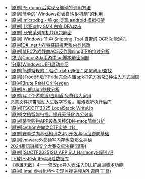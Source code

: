 + [[原创]PE dump 后实现反编译的通用方法](https://bbs.kanxue.com/thread-284958.htm)
+ [[原创]简单的"Windows页表自映射机制"的利用](https://bbs.kanxue.com/thread-285332.htm)
+ [[原创] microdbg - 纯 go 实现 android 模拟框架](https://bbs.kanxue.com/thread-285377.htm)
+ [[原创] 比亚迪hy SM4 白盒 DFA攻击](https://bbs.kanxue.com/thread-285313.htm)
+ [[原创]  长安系列车机OTA包解密](https://bbs.kanxue.com/thread-285256.htm)
+ [[原创] Windows 11 中 Snipping Tool 自带的 OCR 功能逆向](https://bbs.kanxue.com/thread-285371.htm)
+ [[原创]C# .net内存特征码搜索和内存修改](https://bbs.kanxue.com/thread-285288.htm)
+ [[原创]某PC游戏残血ACE反作弊ring3下的绕过分析](https://bbs.kanxue.com/thread-284667.htm)
+ [[求助]Cocos2dx手游中lua脚本解密问题](https://bbs.kanxue.com/thread-285344.htm)
+ [[分享]WindowsUEFI启动介绍](https://bbs.kanxue.com/thread-285378.htm)
+ [[原创]简述常规的 " 驱动 .data 通信 " 如何利用/查找](https://bbs.kanxue.com/thread-285348.htm)
+ [[原创]非root环境下Frida完全内置apk打包方案及2种注入方式回顾](https://bbs.kanxue.com/thread-284482.htm)
+ [[原创]Brute Ratel C4 Keygen](https://bbs.kanxue.com/thread-274760.htm)
+ [[原创]ALI的sign参数分析](https://bbs.kanxue.com/thread-284292.htm)
+ [[原创]写了个游戏盾/应用盾 免费给大家用](https://bbs.kanxue.com/thread-284616.htm)
+ [恶意文件携带驱动人生数字签名，混淆视听执行后门](https://bbs.kanxue.com/thread-285379.htm)
+ [[原创]TSCCTF2025 LocalStack WriteUp](https://bbs.kanxue.com/thread-285380.htm)
+ [[原创]文档智能扫描，提升无纸化办公效率](https://bbs.kanxue.com/thread-285381.htm)
+ [[原创]某宝购物APP设备风控SDK-mtop简单分析](https://bbs.kanxue.com/thread-284241.htm)
+ [[原创]cython逆向之CTF实战（1）](https://bbs.kanxue.com/thread-285349.htm)
+ [[原创]安卓逆向基础知识之JNI开发与so层逆向基础](https://bbs.kanxue.com/thread-285362.htm)
+ [[原创]vmware外部读写内存也没那么神秘](https://bbs.kanxue.com/thread-284956.htm)
+ [2024騰訊遊戲安全大賽安卓決賽(復現)](https://bbs.kanxue.com/thread-285382.htm)
+ [[原创][SUCTF2025]SU_APP,SU_Harmony出题小记](https://bbs.kanxue.com/thread-285264.htm)
+ [[下载]HsRisk IPv4风险数据库](https://bbs.kanxue.com/thread-285213.htm)
+ [《英雄无敌》4——修改pe导入表注入DLL扩展回城术功能](https://bbs.kanxue.com/thread-284644.htm)
+ [[原创] Intel 虚拟化特性实现监视进程API 调用(工具)](https://bbs.kanxue.com/thread-283716.htm)
